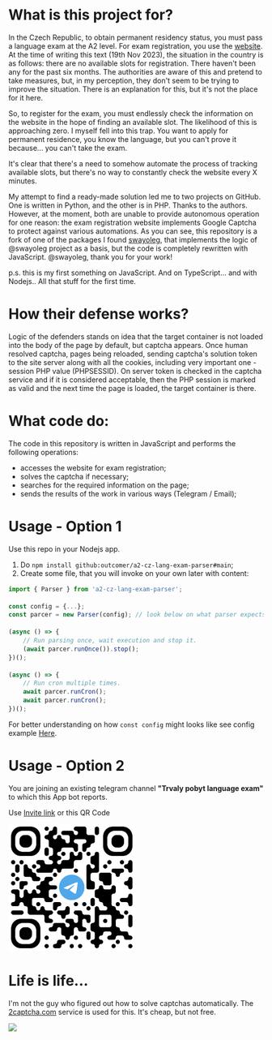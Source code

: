 
# What is this project for?

In the Czech Republic, to obtain permanent residency status, you must pass a language exam at the A2 level. For exam registration, you use the [website](https://cestina-pro-cizince.cz/trvaly-pobyt/a2/online-prihlaska/). At the time of writing this text (19th Nov 2023), the situation in the country is as follows: there are no available slots for registration. There haven't been any for the past six months. The authorities are aware of this and pretend to take measures, but, in my perception, they don't seem to be trying to improve the situation. There is an explanation for this, but it's not the place for it here.

So, to register for the exam, you must endlessly check the information on the website in the hope of finding an available slot. The likelihood of this is approaching zero. I myself fell into this trap. You want to apply for permanent residence, you know the language, but you can't prove it because... you can't take the exam.

It's clear that there's a need to somehow automate the process of tracking available slots, but there's no way to constantly check the website every X minutes.

My attempt to find a ready-made solution led me to two projects on GitHub. One is written in Python, and the other is in PHP. Thanks to the authors. However, at the moment, both are unable to provide autonomous operation for one reason: the exam registration website implements Google Captcha to protect against various automations. As you can see, this repository is a fork of one of the packages I found [swayoleg](https://github.com/swayoleg/mvcr-trvaly-pobyt-lang-exam-online-prihlaska-notify), that implements the logic of @swayoleg project as a basis, but the code is completely rewritten with JavaScript. @swayoleg, thank you for your work!

p.s. this is my first something on JavaScript. And on TypeScript... and with Nodejs.. All that stuff for the first time.

# How their defense works?

Logic of the defenders stands on idea that the target container is not loaded into the body of the page by default, but captcha appears. Once human resolved captcha, pages being reloaded, sending captcha's solution token to the site server along with all the cookies, including very important one - session PHP value (PHPSESSID). On server token is checked in the captcha service and if it is considered acceptable, then the PHP session is marked as valid and the next time the page is loaded, the target container is there. 

# What code do:

The code in this repository is written in JavaScript and performs the following operations:

- accesses the website for exam registration;
- solves the captcha if necessary;
- searches for the required information on the page;
- sends the results of the work in various ways (Telegram / Email);

# Usage - Option 1
Use this repo in your Nodejs app.
1. Do `npm install github:outcomer/a2-cz-lang-exam-parser#main`;
2. Create some file, that you will invoke on your own later with content:

```ts
import { Parser } from 'a2-cz-lang-exam-parser';

const config = {...};
const parcer = new Parser(config); // look below on what parser expects.

(async () => {
    // Run parsing once, wait execution and stop it.
    (await parcer.runOnce()).stop();
})();

(async () => {
    // Run cron multiple times.
    await parcer.runCron();
    await parcer.runCron();
})();
```
For better understanding on how `const config` might looks like see config example [Here](src/config-example.ts).

# Usage - Option 2
You are joining an existing telegram channel **"Trvaly pobyt language exam"** to which this App bot reports.

Use [Invite link](https://t.me/+4wvm-8Fm2Bs2MzRi) or this QR Code

[<img src="./src/views/channel-invite-code.png" width="250" />](./src/views/channel-invite-code.png)


# Life is life...

I'm not the guy who figured out how to solve captchas automatically. The [2captcha.com](https://2captcha.com) service is used for this. It's cheap, but not free.

<a href="https://www.buymeacoffee.com/773021792"><img src="https://img.buymeacoffee.com/button-api/?text=Would You mind to thank me?&emoji=🍺&slug=773021792&button_colour=FFDD00&font_colour=000000&font_family=Cookie&outline_colour=000000&coffee_colour=ffffff" /></a>
